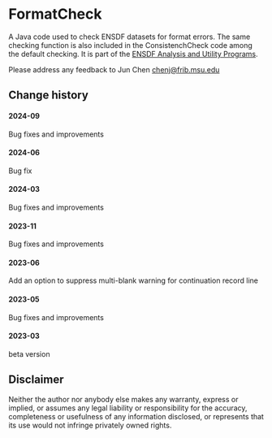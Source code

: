 # FormatCheck 
A Java code used to check ENSDF datasets for format errors. The same checking function is also included in the ConsistenchCheck code among the default checking. It is part of the [ENSDF Analysis and Utility Programs](https://nds.iaea.org/public/ensdf_pgm/).

Please address any feedback to Jun Chen chenj@frib.msu.edu

## Change history

#### 2024-09
Bug fixes and improvements

#### 2024-06
Bug fix

#### 2024-03
Bug fixes and improvements

#### 2023-11
Bug fixes and improvements

#### 2023-06
Add an option to suppress multi-blank warning for continuation record line

#### 2023-05
Bug fixes and improvements

#### 2023-03
beta version 

## Disclaimer

Neither the author nor anybody else makes any warranty, express or implied, or assumes any legal liability or responsibility for the accuracy, completeness or usefulness of any information disclosed, or represents that its use would not infringe privately owned rights.
